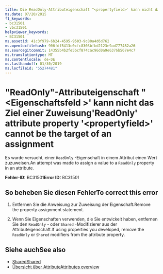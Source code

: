 ```yaml
---
title: Die ReadOnly-Attributeigenschaft "<propertyfield>' kann nicht das Ziel einer Zuweisung
ms.date: 07/20/2015
f1_keywords:
- bc31501
- vbc31501
helpviewer_keywords:
- BC31501
ms.assetid: 41c3f979-6b24-4595-9503-9c80a4d6d762
ms.openlocfilehash: 906fdf5413c0cfc8303bfbd2123e9ad777482a26
ms.sourcegitcommit: 14355b4b2fe5bcf874cac96d0a9e6376b567e4c7
ms.translationtype: MT
ms.contentlocale: de-DE
ms.lasthandoff: 01/30/2019
ms.locfileid: "55274481"
---
```

# <a name="readonly-attribute-property-propertyfield-cannot-be-the-target-of-an-assignment"></a><span data-ttu-id="5f255-102">"ReadOnly"-Attributeigenschaft "\<Eigenschaftsfeld >' kann nicht das Ziel einer Zuweisung</span><span class="sxs-lookup"><span data-stu-id="5f255-102">'ReadOnly' attribute property '\<propertyfield>' cannot be the target of an assignment</span></span>
<span data-ttu-id="5f255-103">Es wurde versucht, einer `ReadOnly` -Eigenschaft in einem Attribut einen Wert zuzuweisen.</span><span class="sxs-lookup"><span data-stu-id="5f255-103">An attempt was made to assign a value to a `ReadOnly` property in an attribute.</span></span>  
  
 <span data-ttu-id="5f255-104">**Fehler-ID:** BC31501</span><span class="sxs-lookup"><span data-stu-id="5f255-104">**Error ID:** BC31501</span></span>  
  
## <a name="to-correct-this-error"></a><span data-ttu-id="5f255-105">So beheben Sie diesen Fehler</span><span class="sxs-lookup"><span data-stu-id="5f255-105">To correct this error</span></span>  
  
1.  <span data-ttu-id="5f255-106">Entfernen Sie die Anweisung zur Zuweisung der Eigenschaft.</span><span class="sxs-lookup"><span data-stu-id="5f255-106">Remove the property assignment statement.</span></span>  
  
2.  <span data-ttu-id="5f255-107">Wenn Sie Eigenschaften verwenden, die Sie entwickelt haben, entfernen Sie den `ReadOnly` - oder `Shared` -Modifizierer aus der Attributeigenschaft.</span><span class="sxs-lookup"><span data-stu-id="5f255-107">If using properties you developed, remove the `ReadOnly` or `Shared` modifiers from the attribute property.</span></span>  
  
## <a name="see-also"></a><span data-ttu-id="5f255-108">Siehe auch</span><span class="sxs-lookup"><span data-stu-id="5f255-108">See also</span></span>
- [<span data-ttu-id="5f255-109">Shared</span><span class="sxs-lookup"><span data-stu-id="5f255-109">Shared</span></span>](../../visual-basic/language-reference/modifiers/shared.md)
- [<span data-ttu-id="5f255-110">Übersicht über Attribute</span><span class="sxs-lookup"><span data-stu-id="5f255-110">Attributes overview</span></span>](~/docs/visual-basic/programming-guide/concepts/attributes/index.md)
